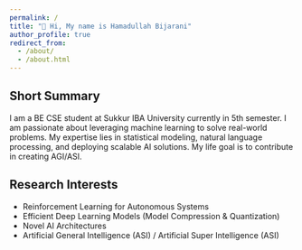 ```yaml
---
permalink: /
title: "👋 Hi, My name is Hamadullah Bijarani"
author_profile: true
redirect_from: 
  - /about/
  - /about.html
---
```


Short Summary
------
I am a BE CSE student at Sukkur IBA University currently in 5th semester. I am passionate about leveraging machine learning to solve real-world problems. My expertise lies in statistical modeling, natural language processing, and deploying scalable AI solutions. My life goal is to contribute in creating AGI/ASI. 


Research Interests
------

* Reinforcement Learning for Autonomous Systems
* Efficient Deep Learning Models (Model Compression & Quantization)
* Novel AI Architectures
* Artificial General Intelligence (ASI) / Artificial Super Intelligence (ASI)
